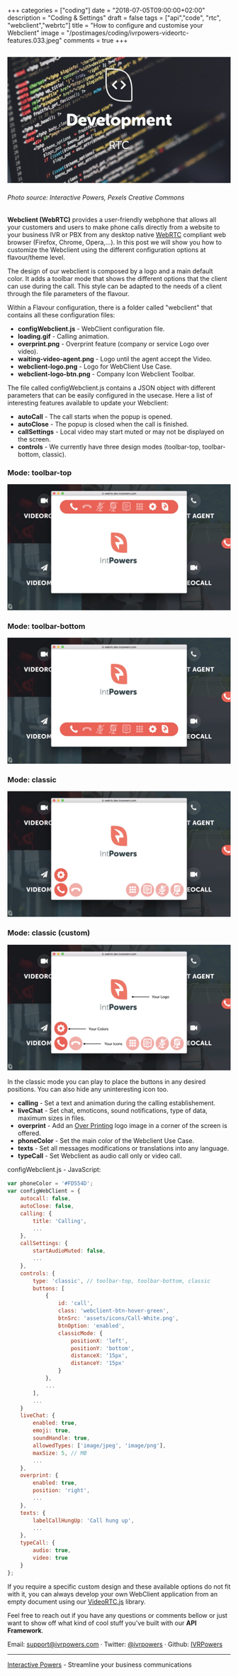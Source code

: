 +++
categories = ["coding"]
date = "2018-07-05T09:00:00+02:00"
description = "Coding & Settings"
draft = false
tags = ["api","code", "rtc", "webclient","webrtc"]
title = "How to configure and customise your Webclient"
image = "/postimages/coding/ivrpowers-videortc-features.033.jpeg"
comments = true
+++

![development](/postimages/coding/ivrpowers-videortc-features.033.jpeg)
-------
###### Photo source: Interactive Powers, Pexels Creative Commons

**Webclient (WebRTC)** provides a user-friendly webphone that allows all your customers and users to make phone calls directly from a website to your business IVR or PBX from any desktop native [WebRTC](https://blog.ivrpowers.com/post/technologies/what-is-webrtc/) compliant web browser (Firefox, Chrome, Opera,…). In this post we will show you how to customize the Webclient using the different configuration options at flavour/theme level.

The design of our webclient is composed by a logo and a main default color. It adds a toolbar mode that shows the different options that the client can use during the call. This style can be adapted to the needs of a client through the file parameters of the flavour.

Within a Flavour configuration, there is a folder called "webclient" that contains all these configuration files:

* **configWebclient.js** - WebClient configuration file.
* **loading.gif** - Calling animation.
* **overprint.png** - Overprint feature (company or service Logo over video).
* **waiting-video-agent.png** - Logo until the agent accept the Video.
* **webclient-logo.png** - Logo for WebClient Use Case.
* **webclient-logo-btn.png** - Company Icon Webclient Toolbar.

The file called configWebclient.js contains a JSON object with different parameters that can be easily configured in the usecase. 
Here a list of interesting features available to update your Webclient:

* **autoCall** - The call starts when the popup is opened.
* **autoClose** - The popup is closed when the call is finished.
* **callSettings** - Local video may start muted or may not be displayed on the screen.
* **controls** - We currently have three design modes (toolbar-top, toolbar-bottom, classic).

### Mode: toolbar-top

![VideoRTC.js](/postimages/development/ivrpowers-slide.007.jpeg)

### Mode: toolbar-bottom

![VideoRTC.js](/postimages/development/ivrpowers-slide.008.jpeg)

### Mode: classic

![VideoRTC.js](/postimages/development/ivrpowers-slide.009.jpeg)

### Mode: classic (custom)

![VideoRTC.js](/postimages/development/ivrpowers-slide.010.jpeg)

In the classic mode you can play to place the buttons in any desired positions. You can also hide any uninteresting icon too.

* **calling** - Set a text and animation during the calling establishement.
* **liveChat** - Set chat, emoticons, sound notifications, type of data, maximum sizes in files.
* **overprint** - Add an [Over Printing](https://blog.ivrpowers.com/post/products/video-rtc-over-printing/) logo image in a corner of the screen is offered. 
* **phoneColor** - Set the main color of the Webclient Use Case.
* **texts** - Set all messages modifications or translations into any language.
* **typeCall** - Set Webclient as audio call only or video call.

configWebclient.js - JavaScript:

```javascript
var phoneColor = '#FD554D';
var configWebClient = {
    autocall: false,
    autoClose: false,
    calling: {
        title: 'Calling',
        ...
    },
    callSettings: {
        startAudioMuted: false,
        ...
    },
    controls: {
        type: 'classic', // toolbar-top, toolbar-bottom, classic
        buttons: [
            {
                id: 'call',
                class: 'webclient-btn-hover-green',
                btnSrc: 'assets/icons/Call-White.png',
                btnOption: 'enabled',
                classicMode: {
                    positionX: 'left',
                    positionY: 'bottom',
                    distanceX: '15px',
                    distanceY: '15px'
                }
            },
            ...
        ],
        ...
    }
    liveChat: {
        enabled: true,
        emoji: true,
        soundHandle: true,
        allowedTypes: ['image/jpeg', 'image/png'],
        maxSize: 5, // MB
        ...
    },
    overprint: {
        enabled: true,
        position: 'right',
        ...
    },
    texts: {
        labelCallHungUp: 'Call hung up',
        ...
    },
    typeCall: {
        audio: true,
        video: true
    }
};
```

If you require a specific custom design and these available options do not fit with it, you can always develop your own WebClient application from an empty document using our [VideoRTC.js](https://blog.ivrpowers.com/post/development/introducing-videortcjs-developers/) library.

Feel free to reach out if you have any questions or comments bellow or just want to show off what kind of cool stuff you’ve built with our **API Framework**.

Email: [support@ivrpowers.com](mailto:support@ivrpowers.com) · Twitter: [@ivrpowers](https://twitter.com/ivrpowers) · Github: [IVRPowers](https://github.com/ivrpowers)
 
---
[Interactive Powers](https://www.ivrpowers.com/) - Streamline your business communications

